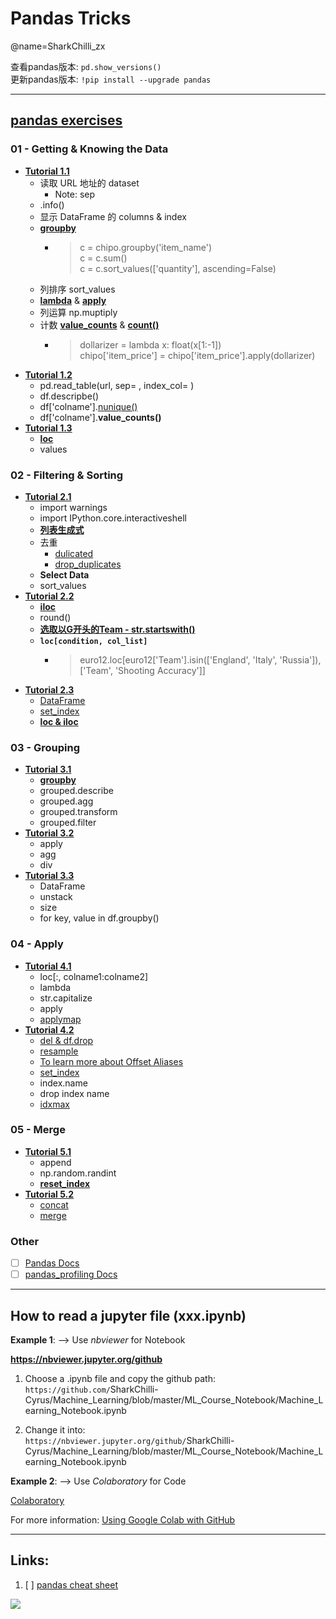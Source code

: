 # Pandas Tricks

@name=SharkChilli_zx

查看pandas版本: `pd.show_versions()` <br>
更新pandas版本: `!pip install --upgrade pandas`

---

## [pandas exercises](https://github.com/guipsamora/pandas_exercises)

### 01 - Getting & Knowing the Data
* [**Tutorial 1.1**](https://nbviewer.jupyter.org/github/SharkChilli-Cyrus/Data-Science/blob/master/Data-Analysis/Pandas/01_Getting_%26_Knowing_The_Data/Tut_1_1.ipynb)
    * 读取 URL 地址的 dataset
        * Note: sep
    * .info()
    * 显示 DataFrame 的 columns & index 
    * [**groupby**](https://pandas.pydata.org/pandas-docs/stable/reference/api/pandas.DataFrame.groupby.html)
        * > c = chipo.groupby('item_name')<br>
          > c = c.sum()<br>
          > c = c.sort_values(['quantity'], ascending=False)
    * 列排序 sort_values
    * [**lambda**](https://www.zhihu.com/question/20125256) & [**apply**](https://www.jianshu.com/p/c41627028f58)
    * 列运算 np.muptiply
    * 计数 [**value_counts**](https://pandas.pydata.org/pandas-docs/stable/reference/api/pandas.Series.value_counts.html) & [**count()**](https://pandas.pydata.org/pandas-docs/stable/reference/api/pandas.DataFrame.count.html)
        * > dollarizer = lambda x: float(x[1:-1])<br>
          > chipo['item_price'] = chipo['item_price'].apply(dollarizer)
* [**Tutorial 1.2**](https://nbviewer.jupyter.org/github/SharkChilli-Cyrus/Data-Science/blob/master/Data-Analysis/Pandas/01_Getting_%26_Knowing_The_Data/Tut_1_2.ipynb)
    * pd.read_table(url, sep= , index_col= )
    * df.descripbe()
    * df['colname'].[nunique()](https://pandas.pydata.org/pandas-docs/stable/reference/api/pandas.DataFrame.nunique.html)
    * df['colname'].**value_counts()**
* [**Tutorial 1.3**](https://nbviewer.jupyter.org/github/SharkChilli-Cyrus/Data-Science/blob/master/Data-Analysis/Pandas/01_Getting_%26_Knowing_The_Data/Tut_1_3.ipynb)
    * [**loc**](https://pandas.pydata.org/pandas-docs/stable/reference/api/pandas.DataFrame.loc.html)
    * values

### 02 - Filtering & Sorting
* [**Tutorial 2.1**](https://nbviewer.jupyter.org/github/SharkChilli-Cyrus/Data-Science/blob/master/Data-Analysis/Pandas/02_Filtering_%26_Sorting/Tut_2_1.ipynb)
    * import warnings
    * import IPython.core.interactiveshell
    * [**列表生成式**](https://www.liaoxuefeng.com/wiki/1016959663602400/1017317609699776)
    * 去重
        * [dulicated](https://pandas.pydata.org/pandas-docs/stable/reference/api/pandas.DataFrame.duplicated.html)
        * [drop_duplicates](https://pandas.pydata.org/pandas-docs/stable/reference/api/pandas.DataFrame.drop_duplicates.html)
    * **Select Data**
    * sort_values
* [**Tutorial 2.2**](https://nbviewer.jupyter.org/github/SharkChilli-Cyrus/Data-Science/blob/master/Data-Analysis/Pandas/02_Filtering_%26_Sorting/Tut_2_2.ipynb)
    * [**iloc**](https://pandas.pydata.org/pandas-docs/stable/reference/api/pandas.DataFrame.iloc.html)
    * round()
    * [**选取以G开头的Team - str.startswith()**](https://www.tutorialspoint.com/python/string_startswith.htm)
    * **`loc[condition, col_list]`**
        * > euro12.loc[euro12['Team'].isin(['England', 'Italy', 'Russia']), ['Team', 'Shooting Accuracy']]
* [**Tutorial 2.3**](https://nbviewer.jupyter.org/github/SharkChilli-Cyrus/Data-Science/blob/master/Data-Analysis/Pandas/02_Filtering_%26_Sorting/Tut_2_3.ipynb)
    * [DataFrame](https://pandas.pydata.org/pandas-docs/stable/reference/api/pandas.DataFrame.html)
    * [set_index](https://pandas.pydata.org/pandas-docs/stable/reference/api/pandas.DataFrame.set_index.html)
    * [**loc & iloc**](https://www.okcode.net/article/68173)

### 03 - Grouping
* [**Tutorial 3.1**](https://nbviewer.jupyter.org/github/SharkChilli-Cyrus/Data-Science/blob/master/Data-Analysis/Pandas/03_Grouping/Tut_3_1.ipynb)
    * [**groupby**](https://www.yiibai.com/pandas/python_pandas_groupby.html)
    * grouped.describe
    * grouped.agg
    * grouped.transform
    * grouped.filter
* [**Tutorial 3.2**](https://nbviewer.jupyter.org/github/SharkChilli-Cyrus/Data-Science/blob/master/Data-Analysis/Pandas/03_Grouping/Tut_3_2.ipynb)
    * apply
    * agg
    * div
* [**Tutorial 3.3**](https://nbviewer.jupyter.org/github/SharkChilli-Cyrus/Data-Science/blob/master/Data-Analysis/Pandas/03_Grouping/Tut_3_3.ipynb)
    * DataFrame
    * unstack
    * size
    * for key, value in df.groupby()

### 04 - Apply
* [**Tutorial 4.1**](https://nbviewer.jupyter.org/github/SharkChilli-Cyrus/Data-Science/blob/master/Data-Analysis/Pandas/04_Apply/Tut_4_1.ipynb)
    * loc[:, colname1:colname2]
    * lambda
    * str.capitalize
    * apply
    * [applymap](https://www.jianshu.com/p/f35b4ba2c64a)
* [**Tutorial 4.2**](https://nbviewer.jupyter.org/github/SharkChilli-Cyrus/Data-Science/blob/master/Data-Analysis/Pandas/04_Apply/Tut_4_2.ipynb)
    * [del & df.drop](https://stackoverflow.com/questions/47426089/python-del-vs-pandas-drop)
    * [resample](https://pandas.pydata.org/pandas-docs/stable/reference/api/pandas.DataFrame.resample.html)
    * [<u>To learn more about Offset Aliases</u>](https://pandas.pydata.org/pandas-docs/stable/user_guide/timeseries.html)
    * [set_index](https://pandas.pydata.org/pandas-docs/stable/reference/api/pandas.DataFrame.set_index.html)
    * index.name
    * drop index name
    * [idxmax](https://pandas.pydata.org/pandas-docs/stable/reference/api/pandas.DataFrame.idxmax.html)

### 05 - Merge
* [**Tutorial 5.1**](https://nbviewer.jupyter.org/github/SharkChilli-Cyrus/Data-Science/blob/master/Data-Analysis/Pandas/05_Merge/Tut_5_1.ipynb)
    * append
    * np.random.randint
    * [**reset_index**](https://pandas.pydata.org/pandas-docs/stable/reference/api/pandas.DataFrame.reset_index.html)
* [**Tutorial 5.2**](https://nbviewer.jupyter.org/github/SharkChilli-Cyrus/Data-Science/blob/master/Data-Analysis/Pandas/05_Merge/Tut_5_2.ipynb)
    * [concat](https://pandas.pydata.org/pandas-docs/stable/reference/api/pandas.concat.html)
    * [merge](https://pandas.pydata.org/pandas-docs/stable/reference/api/pandas.DataFrame.merge.html)


### Other
- [ ] [Pandas Docs](https://pandas.pydata.org/pandas-docs/version/0.25/)
- [ ] [pandas_profiling Docs](https://pandas-profiling.github.io/pandas-profiling/docs/)

---
## How to read a jupyter file (xxx.ipynb)

**Example 1**: --> Use *nbviewer* for Notebook

**https://nbviewer.jupyter.org/github**

1. Choose a .ipynb file and copy the github path:<br>
`https://github.com/`SharkChilli-Cyrus/Machine_Learning/blob/master/ML_Course_Notebook/Machine_Learning_Notebook.ipynb

2. Change it into:<br>
`https://nbviewer.jupyter.org/github/`SharkChilli-Cyrus/Machine_Learning/blob/master/ML_Course_Notebook/Machine_Learning_Notebook.ipynb


**Example 2**: --> Use *Colaboratory* for Code

[Colaboratory](https://colab.research.google.com/notebooks/welcome.ipynb)

For more information: [Using Google Colab with GitHub](https://colab.research.google.com/github/googlecolab/colabtools/blob/master/notebooks/colab-github-demo.ipynb)


---
## Links:
1. [ ] [pandas cheat sheet](https://www.datacamp.com/community/blog/python-pandas-cheat-sheet?utm_source=adwords_ppc&utm_campaignid=898687156&utm_adgroupid=48947256715&utm_device=c&utm_keyword=&utm_matchtype=b&utm_network=g&utm_adpostion=1t1&utm_creative=229765585183&utm_targetid=dsa-473406587915&utm_loc_interest_ms=&utm_loc_physical_ms=9062542&gclid=EAIaIQobChMIw8mCg_vr5QIVQQwrCh32AgxdEAAYASAAEgL6KPD_BwE)


![](https://i.imgur.com/w5lY0yS.png)